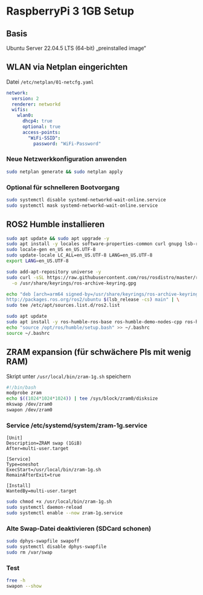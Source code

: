 # RaspberryPi 3 1GB Setup

## Basis

Ubuntu Server 22.04.5 LTS (64-bit) „preinstalled image“

## WLAN via Netplan eingerichten

Datei ```/etc/netplan/01-netcfg.yaml```

```yaml
network:
  version: 2
  renderer: networkd
  wifis:
    wlan0:
      dhcp4: true
      optional: true
      access-points:
        "WiFi-SSID":
          password: "WiFi-Password"

```

### Neue Netzwerkkonfiguration anwenden

```bash
sudo netplan generate && sudo netplan apply
```

### Optional für schnelleren Bootvorgang

```bash
sudo systemctl disable systemd-networkd-wait-online.service
sudo systemctl mask systemd-networkd-wait-online.service
```

## ROS2 Humble installieren

```bash
sudo apt update && sudo apt upgrade -y
sudo apt install -y locales software-properties-common curl gnupg lsb-release
sudo locale-gen en_US en_US.UTF-8
sudo update-locale LC_ALL=en_US.UTF-8 LANG=en_US.UTF-8
export LANG=en_US.UTF-8

sudo add-apt-repository universe -y
sudo curl -sSL https://raw.githubusercontent.com/ros/rosdistro/master/ros.key \
  -o /usr/share/keyrings/ros-archive-keyring.gpg

echo "deb [arch=arm64 signed-by=/usr/share/keyrings/ros-archive-keyring.gpg] \
http://packages.ros.org/ros2/ubuntu $(lsb_release -cs) main" | \
sudo tee /etc/apt/sources.list.d/ros2.list

sudo apt update
sudo apt install -y ros-humble-ros-base ros-humble-demo-nodes-cpp ros-humble-demo-nodes-py
echo "source /opt/ros/humble/setup.bash" >> ~/.bashrc
source ~/.bashrc
```

## ZRAM expansion (für schwächere PIs mit wenig RAM)

Skript unter ```/usr/local/bin/zram-1g.sh``` speichern

```bash
#!/bin/bash
modprobe zram
echo $((1024*1024*1024)) | tee /sys/block/zram0/disksize
mkswap /dev/zram0
swapon /dev/zram0
```

### Service /etc/systemd/system/zram-1g.service

```service
[Unit]
Description=ZRAM swap (1GiB)
After=multi-user.target

[Service]
Type=oneshot
ExecStart=/usr/local/bin/zram-1g.sh
RemainAfterExit=true

[Install]
WantedBy=multi-user.target
```

```bash
sudo chmod +x /usr/local/bin/zram-1g.sh
sudo systemctl daemon-reload
sudo systemctl enable --now zram-1g.service
```

### Alte Swap-Datei deaktivieren (SDCard schonen)

```bash
sudo dphys-swapfile swapoff
sudo systemctl disable dphys-swapfile
sudo rm /var/swap
```

### Test

```bash
free -h
swapon --show
```

